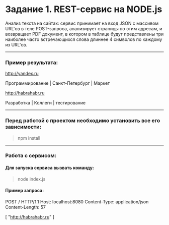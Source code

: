 # Задание 1. REST-сервис на NODE.js

Анализ текста на сайтах: сервис принимает на вход JSON с массивом URL'ов в теле POST-запроса, анализирует страницы по этим адресам, и возвращает PDF документ, в котором в таблице будут представлены три наиболее часто встречающихся слова длиннее 4 символов по каждому из URL'ов.
____
### Пример результата:

http://yandex.ru

Программирование | Санкт-Петербург | Маркет

http://habrahabr.ru

Разработка | Коллеги | тестирование

____

### Перед работой с проектом необходимо установить все его зависимости:
> npm install

____

### Работа с сервисом:

#### Для запуска сервиса вызвать команду:
> node index.js

#### Пример запроса:

POST / HTTP/1.1
Host: localhost:8080
Content-Type: application/json
Content-Length: 57

[
        "http://habrahabr.ru"
]
